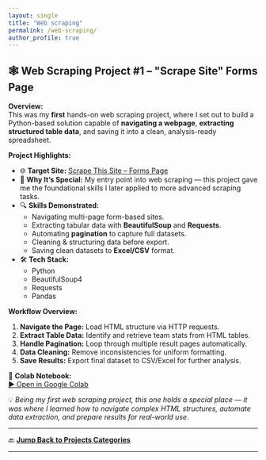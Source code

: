 ```yaml
---
layout: single
title: "Web scraping"
permalink: /web-scraping/
author_profile: true
---
```


## 🕸️ Web Scraping Project #1 – "Scrape Site" Forms Page

**Overview:**  
This was my **first** hands-on web scraping project, where I set out to build a Python-based solution capable of **navigating a webpage**, **extracting structured table data**, and saving it into a clean, analysis-ready spreadsheet.  

**Project Highlights:**  
- 🌐 **Target Site:** [Scrape This Site – Forms Page](https://www.scrapethissite.com/pages/forms/)  
- 🚀 **Why It’s Special:** My entry point into web scraping — this project gave me the foundational skills I later applied to more advanced scraping tasks.  
- 🔍 **Skills Demonstrated:**  
  - Navigating multi-page form-based sites.  
  - Extracting tabular data with **BeautifulSoup** and **Requests**.  
  - Automating **pagination** to capture full datasets.  
  - Cleaning & structuring data before export.  
  - Saving clean datasets to **Excel/CSV** format.  
- 🛠️ **Tech Stack:**  
  - Python  
  - BeautifulSoup4  
  - Requests  
  - Pandas  

**Workflow Overview:**  
1. **Navigate the Page:** Load HTML structure via HTTP requests.  
2. **Extract Table Data:** Identify and retrieve team stats from HTML tables.  
3. **Handle Pagination:** Loop through multiple result pages automatically.  
4. **Data Cleaning:** Remove inconsistencies for uniform formatting.  
5. **Save Results:** Export final dataset to CSV/Excel for further analysis.  

📂 **Colab Notebook:**  
[▶ Open in Google Colab](https://colab.research.google.com/drive/1MkBh0lAY3_n9aZcyuKesQRCM3gIt3INr?usp=sharing)


💡 *Being my first web scraping project, this one holds a special place — it was where I learned how to navigate complex HTML structures, automate data extraction, and prepare results for real-world use.*  

---

🔙 [**Jump Back to Projects Categories**](/projects.md)


---

